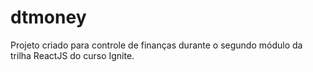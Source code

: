 # dtmoney
Projeto criado para controle de finanças durante o segundo módulo da trilha ReactJS do curso Ignite.

